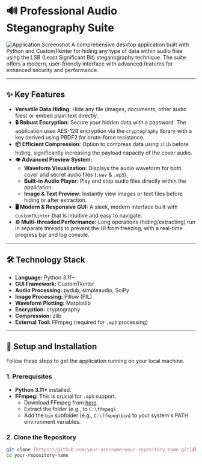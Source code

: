 # 🔊 Professional Audio Steganography Suite

![Application Screenshot](https://i.imgur.com/your-screenshot-url.png)
A comprehensive desktop application built with Python and CustomTkinter for hiding any type of data within audio files using the LSB (Least Significant Bit) steganography technique. The suite offers a modern, user-friendly interface with advanced features for enhanced security and performance.

---

## ✨ Key Features

* **Versatile Data Hiding:** Hide any file (images, documents, other audio files) or embed plain text directly.
* **🔒 Robust Encryption:** Secure your hidden data with a password. The application uses AES-128 encryption via the `cryptography` library with a key derived using PBDF2 for brute-force resistance.
* **📦 Efficient Compression:** Option to compress data using `zlib` before hiding, significantly increasing the payload capacity of the cover audio.
* **👁️ Advanced Preview System:**
    * **Waveform Visualization:** Displays the audio waveform for both cover and secret audio files (`.wav` & `.mp3`).
    * **Built-in Audio Player:** Play and stop audio files directly within the application.
    * **Image & Text Preview:** Instantly view images or text files before hiding or after extraction.
* **🖥️ Modern & Responsive GUI:** A sleek, modern interface built with `CustomTkinter` that is intuitive and easy to navigate.
* **⚙️ Multi-threaded Performance:** Long operations (hiding/extracting) run in separate threads to prevent the UI from freezing, with a real-time progress bar and log console.

---

## 🛠️ Technology Stack

* **Language:** Python 3.11+
* **GUI Framework:** CustomTkinter
* **Audio Processing:** pydub, simpleaudio, SciPy
* **Image Processing:** Pillow (PIL)
* **Waveform Plotting:** Matplotlib
* **Encryption:** cryptography
* **Compression:** zlib
* **External Tool:** FFmpeg (required for `.mp3` processing)

---

## 🚀 Setup and Installation

Follow these steps to get the application running on your local machine.

### 1. Prerequisites
* **Python 3.11+** installed.
* **FFmpeg:** This is crucial for `.mp3` support.
    * Download FFmpeg from [here](https://www.gyan.dev/ffmpeg/builds/).
    * Extract the folder (e.g., to `C:\ffmpeg`).
    * Add the `bin` subfolder (e.g., `C:\ffmpeg\bin`) to your system's PATH environment variables.

### 2. Clone the Repository
```bash
git clone [https://github.com/your-username/your-repository-name.git](https://github.com/your-username/your-repository-name.git)
cd your-repository-name